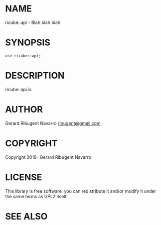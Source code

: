 # NAME

ricube::api - Blah blah blah

# SYNOPSIS

    use ricube::api;

# DESCRIPTION

ricube::api is

# AUTHOR

Gerard Ribugent Navarro <ribugent@gmail.com>

# COPYRIGHT

Copyright 2016- Gerard Ribugent Navarro

# LICENSE

This library is free software; you can redistribute it and/or modify
it under the same terms as GPL2 itself.

# SEE ALSO
